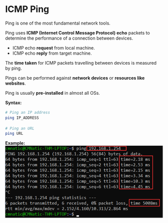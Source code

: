 # ICMP Ping

Ping is one of the most fundamental network tools.

Ping uses **ICMP (Internet Control Message Protocol) echo** packets to determine the performance of a connection between devices.
- ICMP echo **request** from local machine.
- ICMP echo **reply** from target machine.

The **time taken** for ICMP packets travelling between devices is measured by ping.

Pings can be performed against **network devices** or **resources like websites**.

Ping is usually **pre-installed** in almost all OSs.

**Syntax:**
```bash
# Ping an IP address
ping IP_ADDRESS

# Ping an URL
ping URL
```

**Example:**
![ping](assets/ping.png)